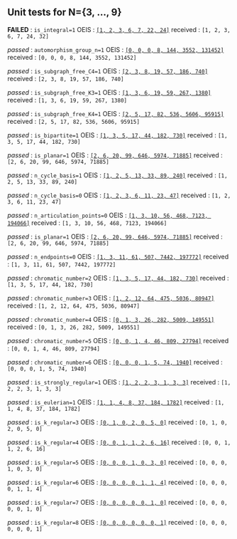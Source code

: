 ## Unit tests for N={3, ..., 9}

**FAILED**  : `is_integral=1`
OEIS        : [`[1, 2, 3, 6, 7, 22, 24]`](http://oeis.org/A064731)
received    : `[1, 2, 3, 6, 7, 24, 32]`


*passed*  : `automorphism_group_n=1`
OEIS      : [`[0, 0, 0, 8, 144, 3552, 131452]`](http://oeis.org/A124059)
received  :  `[0, 0, 0, 8, 144, 3552, 131452]`


*passed*  : `is_subgraph_free_C4=1`
OEIS      : [`[2, 3, 8, 19, 57, 186, 740]`](http://oeis.org/A077269)
received  :  `[2, 3, 8, 19, 57, 186, 740]`


*passed*  : `is_subgraph_free_K3=1`
OEIS      : [`[1, 3, 6, 19, 59, 267, 1380]`](http://oeis.org/A024607)
received  :  `[1, 3, 6, 19, 59, 267, 1380]`


*passed*  : `is_subgraph_free_K4=1`
OEIS      : [`[2, 5, 17, 82, 536, 5606, 95915]`](http://oeis.org/A079574)
received  :  `[2, 5, 17, 82, 536, 5606, 95915]`


*passed*  : `is_bipartite=1`
OEIS      : [`[1, 3, 5, 17, 44, 182, 730]`](http://oeis.org/A005142)
received  :  `[1, 3, 5, 17, 44, 182, 730]`


*passed*  : `is_planar=1`
OEIS      : [`[2, 6, 20, 99, 646, 5974, 71885]`](http://oeis.org/A003094)
received  :  `[2, 6, 20, 99, 646, 5974, 71885]`


*passed*  : `n_cycle_basis=1`
OEIS      : [`[1, 2, 5, 13, 33, 89, 240]`](http://oeis.org/A001429)
received  :  `[1, 2, 5, 13, 33, 89, 240]`


*passed*  : `n_cycle_basis=0`
OEIS      : [`[1, 2, 3, 6, 11, 23, 47]`](http://oeis.org/A000055)
received  :  `[1, 2, 3, 6, 11, 23, 47]`


*passed*  : `n_articulation_points=0`
OEIS      : [`[1, 3, 10, 56, 468, 7123, 194066]`](http://oeis.org/A002218)
received  :  `[1, 3, 10, 56, 468, 7123, 194066]`


*passed*  : `is_planar=1`
OEIS      : [`[2, 6, 20, 99, 646, 5974, 71885]`](https://oeis.org/A003094)
received  :  `[2, 6, 20, 99, 646, 5974, 71885]`


*passed*  : `n_endpoints=0`
OEIS      : [`[1, 3, 11, 61, 507, 7442, 197772]`](https://oeis.org/A004108)
received  :  `[1, 3, 11, 61, 507, 7442, 197772]`


*passed*  : `chromatic_number=2`
OEIS      : [`[1, 3, 5, 17, 44, 182, 730]`](http://oeis.org/A005142)
received  :  `[1, 3, 5, 17, 44, 182, 730]`


*passed*  : `chromatic_number=3`
OEIS      : [`[1, 2, 12, 64, 475, 5036, 80947]`](http://oeis.org/A126737)
received  :  `[1, 2, 12, 64, 475, 5036, 80947]`


*passed*  : `chromatic_number=4`
OEIS      : [`[0, 1, 3, 26, 282, 5009, 149551]`](http://oeis.org/A126738)
received  :  `[0, 1, 3, 26, 282, 5009, 149551]`


*passed*  : `chromatic_number=5`
OEIS      : [`[0, 0, 1, 4, 46, 809, 27794]`](http://oeis.org/A126739)
received  :  `[0, 0, 1, 4, 46, 809, 27794]`


*passed*  : `chromatic_number=6`
OEIS      : [`[0, 0, 0, 1, 5, 74, 1940]`](http://oeis.org/A126740)
received  :  `[0, 0, 0, 1, 5, 74, 1940]`


*passed*  : `is_strongly_regular=1`
OEIS      : [`[1, 2, 2, 3, 1, 3, 3]`](http://oeis.org/A088741)
received  :  `[1, 2, 2, 3, 1, 3, 3]`


*passed*  : `is_eulerian=1`
OEIS      : [`[1, 1, 4, 8, 37, 184, 1782]`](http://oeis.org/A003049)
received  :  `[1, 1, 4, 8, 37, 184, 1782]`


*passed*  : `is_k_regular=3`
OEIS      : [`[0, 1, 0, 2, 0, 5, 0]`](http://oeis.org/A002851)
received  :  `[0, 1, 0, 2, 0, 5, 0]`


*passed*  : `is_k_regular=4`
OEIS      : [`[0, 0, 1, 1, 2, 6, 16]`](http://oeis.org/A006820)
received  :  `[0, 0, 1, 1, 2, 6, 16]`


*passed*  : `is_k_regular=5`
OEIS      : [`[0, 0, 0, 1, 0, 3, 0]`](http://oeis.org/A006820)
received  :  `[0, 0, 0, 1, 0, 3, 0]`


*passed*  : `is_k_regular=6`
OEIS      : [`[0, 0, 0, 0, 1, 1, 4]`](http://oeis.org/A006822)
received  :  `[0, 0, 0, 0, 1, 1, 4]`


*passed*  : `is_k_regular=7`
OEIS      : [`[0, 0, 0, 0, 0, 1, 0]`](http://oeis.org/A014377)
received  :  `[0, 0, 0, 0, 0, 1, 0]`


*passed*  : `is_k_regular=8`
OEIS      : [`[0, 0, 0, 0, 0, 0, 1]`](http://oeis.org/A014378)
received  :  `[0, 0, 0, 0, 0, 0, 1]`


